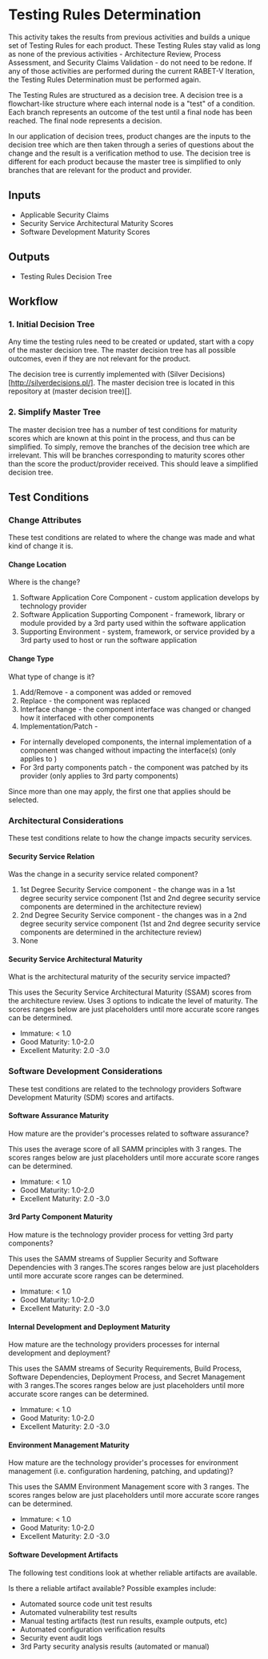 # Testing Rules Determination

This activity takes the results from previous activities and builds a unique set of Testing Rules for each product. These Testing Rules stay valid as long as none of the previous activities - Architecture Review, Process Assessment, and Security Claims Validation - do not need to be redone. If any of those activities are performed during the current RABET-V Iteration, the Testing Rules Determination must be performed again.

The Testing Rules are structured as a decision tree.  A decision tree is a flowchart-like structure where each internal node is a "test" of a condition. Each branch represents an outcome of the test until a final node has been reached. The final node represents a decision.

In our application of decision trees, product changes are the inputs to the decision tree which are then taken through a series of questions about the change and the result is a verification method to use. The decision tree is different for each product because the master tree is simplified to only branches that are relevant for the product and provider. 

## Inputs

* Applicable Security Claims
* Security Service Architectural Maturity Scores
* Software Development Maturity Scores


## Outputs

* Testing Rules Decision Tree

## Workflow

### 1. Initial Decision Tree

Any time the testing rules need to be created or updated, start with a copy of the master decision tree. The master decision tree has all possible outcomes, even if they are not relevant for the product. 

The decision tree is currently implemented with (Silver Decisions)[http://silverdecisions.pl/]. The master decision tree is located in this repository at (master decision tree)[].


### 2. Simplify Master Tree

The master decision tree has a number of test conditions for maturity scores which are known at this point in the process, and thus can be simplified. To simply, remove the branches of the decision tree which are irrelevant. This will be branches corresponding to maturity scores other than the score the product/provider received. This should leave a simplified decision tree.

## Test Conditions

### Change Attributes
These test conditions are related to where the change was made and what kind of change it is.

#### Change Location

Where is the change?

1. Software Application Core Component - custom application develops by technology provider
2. Software Application Supporting Component - framework, library or module provided by a 3rd party used within the software application
3. Supporting Environment - system, framework, or service provided by a 3rd party used to host or run the software application  


#### Change Type

What type of change is it?

1. Add/Remove - a component was added or removed
2. Replace - the component was replaced
3. Interface change - the component interface was changed or changed how it interfaced with other components
4. Implementation/Patch - 
- For internally developed components, the internal implementation of a component was changed without impacting the interface(s) (only applies to )
- For 3rd party components patch - the component was patched by its provider (only applies to 3rd party components)

Since more than one may apply, the first one that applies should be selected.

### Architectural Considerations
These test conditions relate to how the change impacts security services.

#### Security Service Relation

Was the change in a security service related component?

1. 1st Degree Security Service component - the change was in a 1st degree security service component (1st and 2nd degree security service components are determined in the architecture review)
2. 2nd Degree Security Service component - the changes was in a 2nd degree security service component (1st and 2nd degree security service components are determined in the architecture review)
3. None

#### Security Service Architectural Maturity

What is the architectural maturity of the security service impacted? 

This uses the Security Service Architectural Maturity (SSAM) scores from the architecture review. Uses 3 options to indicate the level of maturity. The scores ranges below are just placeholders until more accurate score ranges can be determined.

- Immature: < 1.0
- Good Maturity: 1.0-2.0
- Excellent Maturity: 2.0 -3.0


### Software Development Considerations
These test conditions are related to the technology providers Software Development Maturity (SDM) scores and artifacts.

#### Software Assurance Maturity

How mature are the provider's processes related to software assurance?

This uses the average score of all SAMM principles with 3 ranges. The scores ranges below are just placeholders until more accurate score ranges can be determined.

- Immature: < 1.0
- Good Maturity: 1.0-2.0
- Excellent Maturity: 2.0 -3.0


#### 3rd Party Component Maturity 

How mature is the technology provider process for vetting 3rd party components?

This uses the SAMM streams of Supplier Security and Software Dependencies with 3 ranges.The scores ranges below are just placeholders until more accurate score ranges can be determined.

- Immature: < 1.0
- Good Maturity: 1.0-2.0
- Excellent Maturity: 2.0 -3.0

#### Internal Development and Deployment Maturity 

How mature are the technology providers processes for internal development and deployment?

This uses the SAMM streams of Security Requirements, Build Process, Software Dependencies, Deployment Process, and Secret Management with 3 ranges.The scores ranges below are just placeholders until more accurate score ranges can be determined.

- Immature: < 1.0
- Good Maturity: 1.0-2.0
- Excellent Maturity: 2.0 -3.0

#### Environment Management Maturity

How mature are the technology provider's processes for environment management (i.e. configuration hardening, patching, and updating)?

This uses the SAMM Environment Management score with 3 ranges. The scores ranges below are just placeholders until more accurate score ranges can be determined.

- Immature: < 1.0
- Good Maturity: 1.0-2.0
- Excellent Maturity: 2.0 -3.0

#### Software Development Artifacts 
The following test conditions look at whether reliable artifacts are available. 

Is there a reliable artifact available? Possible examples include:

* Automated source code unit test results
* Automated vulnerability test results
* Manual testing artifacts (test run results, example outputs, etc)
* Automated configuration verification results
* Security event audit logs 
* 3rd Party security analysis results (automated or manual)








